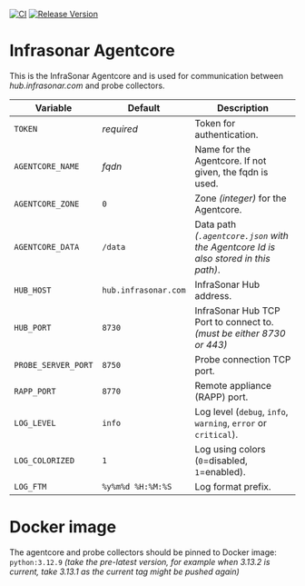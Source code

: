 [![CI](https://github.com/infrasonar/agentcore/workflows/CI/badge.svg)](https://github.com/infrasonar/agentcore/actions)
[![Release Version](https://img.shields.io/github/release/infrasonar/agentcore)](https://github.com/infrasonar/agentcore/releases)

# Infrasonar Agentcore

This is the InfraSonar Agentcore and is used for communication between _hub.infrasonar.com_ and probe collectors.

Variable            | Default               | Description
------------------- | --------------------- | ------------
`TOKEN`             | _required_            | Token for authentication.
`AGENTCORE_NAME`    | _fqdn_                | Name for the Agentcore. If not given, the fqdn is used.
`AGENTCORE_ZONE`    | `0`                   | Zone _(integer)_ for the Agentcore.
`AGENTCORE_DATA`    | `/data`               | Data path _(`.agentcore.json` with the Agentcore Id is also stored in this path)_.
`HUB_HOST`          | `hub.infrasonar.com`  | InfraSonar Hub address.
`HUB_PORT`          | `8730`                | InfraSonar Hub TCP Port to connect to. _(must be either 8730 or 443)_
`PROBE_SERVER_PORT` | `8750`                | Probe connection TCP port.
`RAPP_PORT`         | `8770`                | Remote appliance (RAPP) port.
`LOG_LEVEL`         | `info`                | Log level (`debug`, `info`, `warning`, `error` or `critical`).
`LOG_COLORIZED`     | `1`                   | Log using colors (`0`=disabled, `1`=enabled).
`LOG_FTM`           | `%y%m%d %H:%M:%S`     | Log format prefix.


# Docker image

The agentcore and probe collectors should be pinned to Docker image: `python:3.12.9` 
_(take the pre-latest version, for example when 3.13.2 is current, take 3.13.1 as the current tag might be pushed again)_
